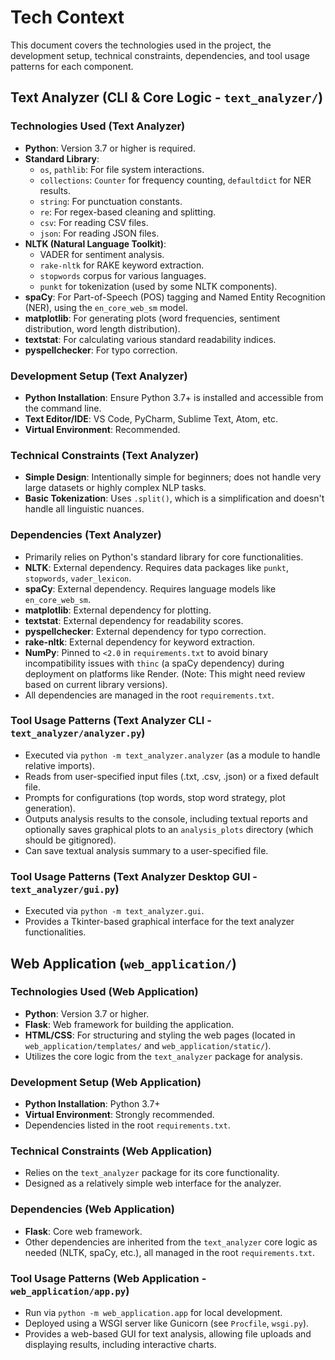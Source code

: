 # Tech Context

This document covers the technologies used in the project, the development setup, technical constraints, dependencies, and tool usage patterns for each component.

## Text Analyzer (CLI & Core Logic - `text_analyzer/`)

### Technologies Used (Text Analyzer)

* **Python**: Version 3.7 or higher is required.
* **Standard Library**:
  * `os`, `pathlib`: For file system interactions.
  * `collections`: `Counter` for frequency counting, `defaultdict` for NER results.
  * `string`: For punctuation constants.
  * `re`: For regex-based cleaning and splitting.
  * `csv`: For reading CSV files.
  * `json`: For reading JSON files.
* **NLTK (Natural Language Toolkit)**:
    * VADER for sentiment analysis.
    * `rake-nltk` for RAKE keyword extraction.
    * `stopwords` corpus for various languages.
    * `punkt` for tokenization (used by some NLTK components).
* **spaCy**: For Part-of-Speech (POS) tagging and Named Entity Recognition (NER), using the `en_core_web_sm` model.
* **matplotlib**: For generating plots (word frequencies, sentiment distribution, word length distribution).
* **textstat**: For calculating various standard readability indices.
* **pyspellchecker**: For typo correction.

### Development Setup (Text Analyzer)

* **Python Installation**: Ensure Python 3.7+ is installed and accessible from the command line.
* **Text Editor/IDE**: VS Code, PyCharm, Sublime Text, Atom, etc.
* **Virtual Environment**: Recommended.

### Technical Constraints (Text Analyzer)

* **Simple Design**: Intentionally simple for beginners; does not handle very large datasets or highly complex NLP tasks.
* **Basic Tokenization**: Uses `.split()`, which is a simplification and doesn't handle all linguistic nuances.

### Dependencies (Text Analyzer)

* Primarily relies on Python's standard library for core functionalities.
* **NLTK**: External dependency. Requires data packages like `punkt`, `stopwords`, `vader_lexicon`.
* **spaCy**: External dependency. Requires language models like `en_core_web_sm`.
* **matplotlib**: External dependency for plotting.
* **textstat**: External dependency for readability scores.
* **pyspellchecker**: External dependency for typo correction.
* **rake-nltk**: External dependency for keyword extraction.
* **NumPy**: Pinned to `<2.0` in `requirements.txt` to avoid binary incompatibility issues with `thinc` (a spaCy dependency) during deployment on platforms like Render. (Note: This might need review based on current library versions).
* All dependencies are managed in the root `requirements.txt`.

### Tool Usage Patterns (Text Analyzer CLI - `text_analyzer/analyzer.py`)

* Executed via `python -m text_analyzer.analyzer` (as a module to handle relative imports).
* Reads from user-specified input files (.txt, .csv, .json) or a fixed default file.
* Prompts for configurations (top words, stop word strategy, plot generation).
* Outputs analysis results to the console, including textual reports and optionally saves graphical plots to an `analysis_plots` directory (which should be gitignored).
* Can save textual analysis summary to a user-specified file.

### Tool Usage Patterns (Text Analyzer Desktop GUI - `text_analyzer/gui.py`)
* Executed via `python -m text_analyzer.gui`.
* Provides a Tkinter-based graphical interface for the text analyzer functionalities.

## Web Application (`web_application/`)

### Technologies Used (Web Application)

* **Python**: Version 3.7 or higher.
* **Flask**: Web framework for building the application.
* **HTML/CSS**: For structuring and styling the web pages (located in `web_application/templates/` and `web_application/static/`).
* Utilizes the core logic from the `text_analyzer` package for analysis.

### Development Setup (Web Application)

* **Python Installation**: Python 3.7+
* **Virtual Environment**: Strongly recommended.
* Dependencies listed in the root `requirements.txt`.

### Technical Constraints (Web Application)

* Relies on the `text_analyzer` package for its core functionality.
* Designed as a relatively simple web interface for the analyzer.

### Dependencies (Web Application)

* **Flask**: Core web framework.
* Other dependencies are inherited from the `text_analyzer` core logic as needed (NLTK, spaCy, etc.), all managed in the root `requirements.txt`.

### Tool Usage Patterns (Web Application - `web_application/app.py`)

* Run via `python -m web_application.app` for local development.
* Deployed using a WSGI server like Gunicorn (see `Procfile`, `wsgi.py`).
* Provides a web-based GUI for text analysis, allowing file uploads and displaying results, including interactive charts.
